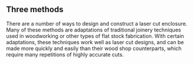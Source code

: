## Three methods

There are a number of ways to design and construct a laser cut enclosure. Many of these methods are adaptations of traditional joinery techniques used in woodworking or other types of flat stock fabrication. With certain adaptations, these techniques work well as laser cut designs, and can be made more quickly and easily than their wood shop counterparts, which require many repetitions of highly accurate cuts.